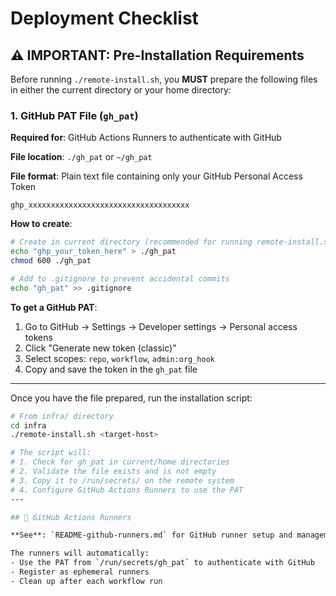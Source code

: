 # Deployment Checklist

## ⚠️ IMPORTANT: Pre-Installation Requirements

Before running `./remote-install.sh`, you **MUST** prepare the following files in either the current directory or your home directory:

### 1. GitHub PAT File (`gh_pat`)

**Required for**: GitHub Actions Runners to authenticate with GitHub

**File location**: `./gh_pat` or `~/gh_pat`

**File format**: Plain text file containing only your GitHub Personal Access Token
```
ghp_xxxxxxxxxxxxxxxxxxxxxxxxxxxxxxxxxxxx
```

**How to create**:
```bash
# Create in current directory (recommended for running remote-install.sh)
echo "ghp_your_token_here" > ./gh_pat
chmod 600 ./gh_pat

# Add to .gitignore to prevent accidental commits
echo "gh_pat" >> .gitignore
```

**To get a GitHub PAT**:
1. Go to GitHub → Settings → Developer settings → Personal access tokens
2. Click "Generate new token (classic)"
3. Select scopes: `repo`, `workflow`, `admin:org_hook`
4. Copy and save the token in the `gh_pat` file

---

Once you have the file prepared, run the installation script:

```bash
# From infra/ directory
cd infra
./remote-install.sh <target-host>

# The script will:
# 1. Check for gh_pat in current/home directories
# 2. Validate the file exists and is not empty
# 3. Copy it to /run/secrets/ on the remote system
# 4. Configure GitHub Actions Runners to use the PAT
---

## 🤖 GitHub Actions Runners

**See**: `README-github-runners.md` for GitHub runner setup and management.

The runners will automatically:
- Use the PAT from `/run/secrets/gh_pat` to authenticate with GitHub
- Register as ephemeral runners
- Clean up after each workflow run
